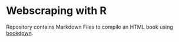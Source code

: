 # Webscraping with R

Repository contains Markdown Files to compile an HTML book using [bookdown](https://bookdown.org/home/).